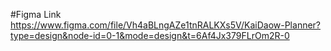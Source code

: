#Figma Link
https://www.figma.com/file/Vh4aBLngAZe1tnRALKXs5V/KaiDaow-Planner?type=design&node-id=0-1&mode=design&t=6Af4Jx379FLrOm2R-0

